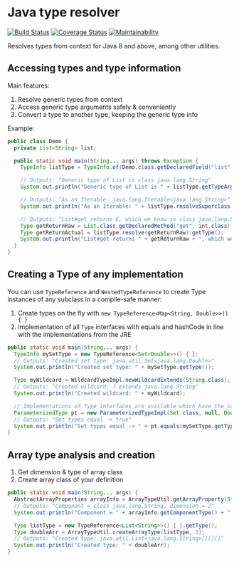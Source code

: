 # Java type resolver
[![Build Status](https://github.com/ljacqu/JavaTypeResolver/actions/workflows/maven_build.yml/badge.svg)](https://github.com/ljacqu/JavaTypeResolver/actions?query=branch%3Amaster)
[![Coverage Status](https://coveralls.io/repos/github/ljacqu/JavaTypeResolver/badge.svg?branch=master)](https://coveralls.io/github/ljacqu/JavaTypeResolver?branch=master)
[![Maintainability](https://api.codeclimate.com/v1/badges/a19c4b3ca6ea5ed5d083/maintainability)](https://codeclimate.com/github/ljacqu/JavaTypeResolver/maintainability)

Resolves types from context for Java 8 and above, among other utilities.

## Accessing types and type information

Main features:

1. Resolve generic types from context
1. Access generic type arguments safely & conveniently
1. Convert a type to another type, keeping the generic type info

Example:
```java
public class Demo {
  private List<String> list;

  public static void main(String... args) throws Exception {
    TypeInfo listType = TypeInfo.of(Demo.class.getDeclaredField("list"));

    // Outputs: "Generic type of List is class java.lang.String"
    System.out.println("Generic type of List is " + listType.getTypeArgumentAsClass(0));

    // Outputs: "As an Iterable: java.lang.Iterable<java.lang.String>"
    System.out.println("As an Iterable: " + listType.resolveSuperclass(Iterable.class).getType());

    // Outputs: "List#get returns E, which we know is class java.lang.String"
    Type getReturnRaw = List.class.getDeclaredMethod("get", int.class).getGenericReturnType();
    Type getReturnActual = listType.resolve(getReturnRaw).getType();
    System.out.println("List#get returns " + getReturnRaw + ", which we know is " + getReturnActual);
  }
}
```

## Creating a Type of any implementation

You can use `TypeReference` and `NestedTypeReference` to create
Type instances of any subclass in a compile-safe manner:

1. Create types on the fly with `new TypeReference<Map<String, Double>>() { }`
1. Implementation of all `Type` interfaces with equals and hashCode in line with the implementations from the JRE

```java
public static void main(String... args) {
  TypeInfo mySetType = new TypeReference<Set<Double>>() { };
  // Outputs: "Created set type: java.util.Set<java.lang.Double>"
  System.out.println("Created set type: " + mySetType.getType());

  Type myWildcard = WildcardTypeImpl.newWildcardExtends(String.class);
  // Outputs: "Created wildcard: ? extends java.lang.String"
  System.out.println("Created wildcard: " + myWildcard);

  // Implementations of Type interfaces are available which have the same #equals and #hashCode as the JRE impl.
  ParameterizedType pt = new ParameterizedTypeImpl(Set.class, null, Double.class);
  // Outputs: "Set types equal -> true"
  System.out.println("Set types equal -> " + pt.equals(mySetType.getType()));
}
```

## Array type analysis and creation

1. Get dimension & type of array class
1. Create array class of your definition

```java
public static void main(String... args) {
  AbstractArrayProperties arrayInfo = ArrayTypeUtil.getArrayProperty(String[][].class);
  // Outputs: "Component = class java.lang.String, dimension = 2"
  System.out.println("Component = " + arrayInfo.getComponentType() + ", dimension = " + arrayInfo.getDimension());

  Type listType = new TypeReference<List<String>>() { }.getType();
  Type doubleArr = ArrayTypeUtil.createArrayType(listType, 3);
  // Outputs: "Created type: java.util.List<java.lang.String>[][][]"
  System.out.println("Created type: " + doubleArr);
}
```